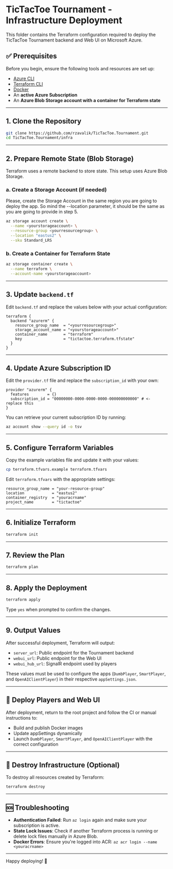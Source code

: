 # TicTacToe Tournament - Infrastructure Deployment

This folder contains the Terraform configuration required to deploy the TicTacToe Tournament backend and Web UI on Microsoft Azure.

## ✅ Prerequisites

Before you begin, ensure the following tools and resources are set up:

- [Azure CLI](https://learn.microsoft.com/en-us/cli/azure/install-azure-cli)
- [Terraform CLI](https://developer.hashicorp.com/terraform/downloads)
- [Docker](https://www.docker.com/products/docker-desktop)
- An **active Azure Subscription**
- An **Azure Blob Storage account with a container for Terraform state**

---

## 1. Clone the Repository

```bash
git clone https://github.com/rzavalik/TicTacToe.Tournament.git
cd TicTacToe.Tournament/infra
```

---

## 2. Prepare Remote State (Blob Storage)

Terraform uses a remote backend to store state. This setup uses Azure Blob Storage.

### a. Create a Storage Account (if needed)

Please, create the Storage Account in the same region you are going to deploy the app. So mind the --location parameter, it should be the same as you are going to provide in step 5.

```bash
az storage account create \
  --name <yourstorageaccount> \
  --resource-group <yourresourcegroup> \
  --location "eastus2" \
  --sku Standard_LRS
```

### b. Create a Container for Terraform State

```bash
az storage container create \
  --name terraform \
  --account-name <yourstorageaccount>
```

---

## 3. Update `backend.tf`

Edit `backend.tf` and replace the values below with your actual configuration:

```hcl
terraform {
  backend "azurerm" {
    resource_group_name  = "<yourresourcegroup>"
    storage_account_name = "<yourstorageaccount>"
    container_name       = "terraform"
    key                  = "tictactoe.terraform.tfstate"
  }
}
```

---

## 4. Update Azure Subscription ID

Edit the `provider.tf` file and replace the `subscription_id` with your own:

```hcl
provider "azurerm" {
  features        = {}
  subscription_id = "00000000-0000-0000-0000-000000000000" # <- replace this
}
```

You can retrieve your current subscription ID by running:

```bash
az account show --query id -o tsv
```

---

## 5. Configure Terraform Variables

Copy the example variables file and update it with your values:

```bash
cp terraform.tfvars.example terraform.tfvars
```

Edit `terraform.tfvars` with the appropriate settings:

```hcl
resource_group_name = "your-resource-group"
location            = "eastus2"
container_registry  = "youracrname"
project_name        = "tictactoe"
```

---

## 6. Initialize Terraform

```bash
terraform init
```

---

## 7. Review the Plan

```bash
terraform plan
```

---

## 8. Apply the Deployment

```bash
terraform apply
```

Type `yes` when prompted to confirm the changes.

---

## 9. Output Values

After successful deployment, Terraform will output:

- `server_url`: Public endpoint for the Tournament backend
- `webui_url`: Public endpoint for the Web UI
- `webui_hub_url`: SignalR endpoint used by players

These values must be used to configure the apps (`DumbPlayer`, `SmartPlayer`, and `OpenAIClientPlayer`) in their respective `appSettings.json`.

---

## 🧪 Deploy Players and Web UI

After deployment, return to the root project and follow the CI or manual instructions to:

- Build and publish Docker images
- Update appSettings dynamically
- Launch `DumbPlayer`, `SmartPlayer`, and `OpenAIClientPlayer` with the correct configuration

---

## 🔁 Destroy Infrastructure (Optional)

To destroy all resources created by Terraform:

```bash
terraform destroy
```

---

## 🆘 Troubleshooting

- **Authentication Failed**: Run `az login` again and make sure your subscription is active.
- **State Lock Issues**: Check if another Terraform process is running or delete lock files manually in Azure Blob.
- **Docker Errors**: Ensure you're logged into ACR: `az acr login --name <youracrname>`

---

Happy deploying! 🚀